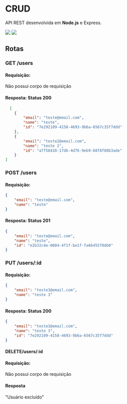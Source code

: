 
# CRUD
API REST desenvolvida em **Node.js** e Express.

<img src="https://img.shields.io/badge/Node.js-339933?style=for-the-badge&logo=nodedotjs&logoColor=white"/><space><space>
<img src="https://img.shields.io/badge/Express.js-000000?style=for-the-badge&logo=express&logoColor=white"/><space><space>


## Rotas


### GET /users

#### Requisição:
Não possui corpo de requisição

#### Resposta: Status 200
```json
  [
	{
		"email": "teste@email.com",
		"name": "teste",
		"id": "7e292109-4158-4693-9b6a-6567c35f7ddd"
	},
	{
		"email": "teste2@email.com",
		"name": "teste 2",
		"id": "a7f58420-17db-4d76-9eb9-68f8f88b3ade"
	}
]
```

### POST /users

#### Requisição:
```json
{
	"email": "teste@email.com",
	"name": "teste"
}
```
#### Resposta: Status 201
```json
{
	"email": "teste@email.com",
	"name": "teste",
	"id": "e2b32c4e-0004-4f1f-be1f-fa66455f0db0"
}
```

### PUT /users/:id

#### Requisição:
```json
{
	"email": "teste3@email.com",
	"name": "teste 3"
}
```
#### Resposta: Status 200
```json
{
	"email": "teste3@email.com",
	"name": "teste 3",
	"id": "7e292109-4158-4693-9b6a-6567c35f7ddd"
}
```

#### DELETE/users/:id

#### Requisição:
Não possui corpo de requisição

#### Resposta
"Usuário excluído"

